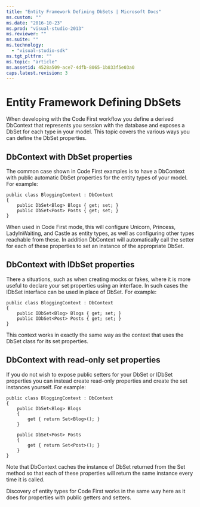 ```yaml
---
title: "Entity Framework Defining DbSets | Microsoft Docs"
ms.custom: ""
ms.date: "2016-10-23"
ms.prod: "visual-studio-2013"
ms.reviewer: ""
ms.suite: ""
ms.technology: 
  - "visual-studio-sdk"
ms.tgt_pltfrm: ""
ms.topic: "article"
ms.assetid: 4528a509-ace7-4dfb-8065-1b833f5e03a0
caps.latest.revision: 3
---
```

# Entity Framework Defining DbSets
When developing with the Code First workflow you define a derived DbContext that represents you session with the database and exposes a DbSet for each type in your model. This topic covers the various ways you can define the DbSet properties.  
  
## DbContext with DbSet properties  
  
The common case shown in Code First examples is to have a DbContext with public automatic DbSet properties for the entity types of your model. For example:  
  
```  
public class BloggingContext : DbContext 
{ 
    public DbSet<Blog> Blogs { get; set; } 
    public DbSet<Post> Posts { get; set; } 
}
```  
  
When used in Code First mode, this will configure Unicorn, Princess, LadyInWaiting, and Castle as entity types, as well as configuring other types reachable from these. In addition DbContext will automatically call the setter for each of these properties to set an instance of the appropriate DbSet.  
  
## DbContext with IDbSet properties  
  
There a situations, such as when creating mocks or fakes, where it is more useful to declare your set properties using an interface. In such cases the IDbSet interface can be used in place of DbSet. For example:  
  
```  
public class BloggingContext : DbContext 
{ 
    public IDbSet<Blog> Blogs { get; set; } 
    public IDbSet<Post> Posts { get; set; } 
}
```  
  
This context works in exactly the same way as the context that uses the DbSet class for its set properties.  
  
## DbContext with read-only set properties  
  
If you do not wish to expose public setters for your DbSet or IDbSet properties you can instead create read-only properties and create the set instances yourself. For example:  
  
```  
public class BloggingContext : DbContext 
{ 
    public DbSet<Blog> Blogs 
    { 
        get { return Set<Blog>(); } 
    } 
 
    public DbSet<Post> Posts 
    { 
        get { return Set<Post>(); } 
    } 
}
```  
  
Note that DbContext caches the instance of DbSet returned from the Set method so that each of these properties will return the same instance every time it is called.  
  
Discovery of entity types for Code First works in the same way here as it does for properties with public getters and setters.  
  